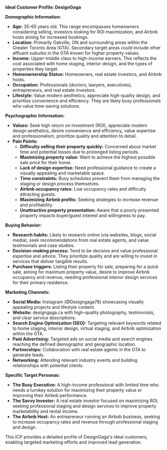 **Ideal Customer Profile: DesignGaga**

**Demographic Information:**

* **Age:** 35-65 years old.  This range encompasses homeowners considering selling, investors looking for ROI maximization, and Airbnb hosts aiming for increased bookings.
* **Location:** Primarily Oakville, ON and surrounding areas within the Greater Toronto Area (GTA).  Secondary target areas could include other affluent suburbs in the GTA known for higher property values.
* **Income:** Upper-middle class to high-income earners.  This reflects the cost associated with home staging, interior design, and the types of properties they target.
* **Homeownership Status:** Homeowners, real estate investors, and Airbnb hosts.
* **Occupation:** Professionals (doctors, lawyers, executives), entrepreneurs, and real estate investors.
* **Lifestyle:** Value modern aesthetics, appreciate high-quality design, and prioritize convenience and efficiency.  They are likely busy professionals who value time-saving solutions.


**Psychographic Information:**

* **Values:**  Seek high return on investment (ROI), appreciate modern design aesthetics, desire convenience and efficiency, value expertise and professionalism, prioritize quality and attention to detail.
* **Pain Points:**
    * **Difficulty selling their property quickly:**  Concerned about market time and potential losses due to prolonged listing periods.
    * **Maximizing property value:** Want to achieve the highest possible sale price for their home.
    * **Lack of design expertise:**  Need professional guidance to create a visually appealing and marketable space.
    * **Time constraints:**  Busy schedules prevent them from managing the staging or design process themselves.
    * **Airbnb occupancy rates:**  Low occupancy rates and difficulty attracting guests.
    * **Maximizing Airbnb profits:** Seeking strategies to increase revenue and profitability.
    * **Unattractive property presentation:**  Aware that a poorly presented property impacts buyer/guest interest and willingness to pay.


**Buying Behavior:**

* **Research habits:**  Likely to research online (via websites, blogs, social media), seek recommendations from real estate agents, and value testimonials and case studies.
* **Decision-making process:**  Tend to be decisive and value professional expertise and advice.  They prioritize quality and are willing to invest in services that deliver tangible results.
* **Purchase triggers:** Listing their property for sale, preparing for a quick sale, aiming for maximum property value, desire to improve Airbnb occupancy and revenue, needing professional interior design services for their primary residence.


**Marketing Channels:**

* **Social Media:** Instagram (@Designgaga78) showcasing visually appealing projects and lifestyle content.
* **Website:**  designgaga.ca with high-quality photography, testimonials, and clear service descriptions.
* **Search Engine Optimization (SEO):**  Targeting relevant keywords related to home staging, interior design, virtual staging, and Airbnb optimization within the GTA.
* **Paid Advertising:** Targeted ads on social media and search engines reaching the defined demographic and geographic location.
* **Partnerships:** Collaboration with real estate agents in the GTA to generate leads.
* **Networking:** Attending relevant industry events and building relationships with potential clients.


**Specific Target Personas:**

* **The Busy Executive:** A high-income professional with limited time who needs a turnkey solution for maximizing their property value or improving their Airbnb performance.
* **The Savvy Investor:** A real estate investor focused on maximizing ROI, seeking professional staging and design services to improve property marketability and rental income.
* **The Airbnb Host:** An entrepreneur running an Airbnb business, seeking to increase occupancy rates and revenue through professional staging and design.


This ICP provides a detailed profile of DesignGaga's ideal customers, enabling targeted marketing efforts and improved lead generation.
